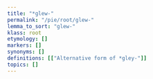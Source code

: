 ```yaml
---
title: "*glew-"
permalink: "/pie/root/glew-"
lemma_to_sort: "glew-"
klass: root
etymology: []
markers: []
synonyms: []
definitions: [["Alternative form of *gley-"]]
topics: []
---
```

